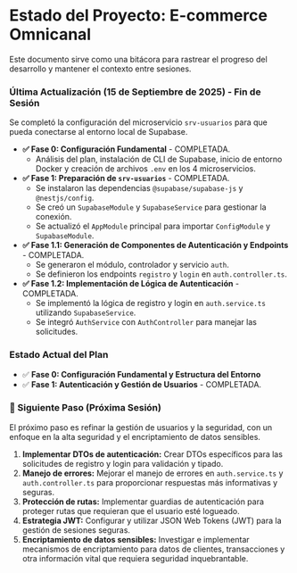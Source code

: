 
# Estado del Proyecto: E-commerce Omnicanal

Este documento sirve como una bitácora para rastrear el progreso del desarrollo y mantener el contexto entre sesiones.

### Última Actualización (15 de Septiembre de 2025) - Fin de Sesión

Se completó la configuración del microservicio `srv-usuarios` para que pueda conectarse al entorno local de Supabase.

*   **✅ Fase 0: Configuración Fundamental** - COMPLETADA.
    *   Análisis del plan, instalación de CLI de Supabase, inicio de entorno Docker y creación de archivos `.env` en los 4 microservicios.
*   **✅ Fase 1: Preparación de `srv-usuarios`** - COMPLETADA.
    *   Se instalaron las dependencias `@supabase/supabase-js` y `@nestjs/config`.
    *   Se creó un `SupabaseModule` y `SupabaseService` para gestionar la conexión.
    *   Se actualizó el `AppModule` principal para importar `ConfigModule` y `SupabaseModule`.
*   **✅ Fase 1.1: Generación de Componentes de Autenticación y Endpoints** - COMPLETADA.
    *   Se generaron el módulo, controlador y servicio `auth`.
    *   Se definieron los endpoints `registro` y `login` en `auth.controller.ts`.
*   **✅ Fase 1.2: Implementación de Lógica de Autenticación** - COMPLETADA.
    *   Se implementó la lógica de registro y login en `auth.service.ts` utilizando `SupabaseService`.
    *   Se integró `AuthService` con `AuthController` para manejar las solicitudes.

### Estado Actual del Plan

*   ✅ **Fase 0: Configuración Fundamental y Estructura del Entorno**
*   ✅ **Fase 1: Autenticación y Gestión de Usuarios** - COMPLETADA.

### 🚀 Siguiente Paso (Próxima Sesión)

El próximo paso es refinar la gestión de usuarios y la seguridad, con un enfoque en la alta seguridad y el encriptamiento de datos sensibles.

1.  **Implementar DTOs de autenticación:** Crear DTOs específicos para las solicitudes de registro y login para validación y tipado.
2.  **Manejo de errores:** Mejorar el manejo de errores en `auth.service.ts` y `auth.controller.ts` para proporcionar respuestas más informativas y seguras.
3.  **Protección de rutas:** Implementar guardias de autenticación para proteger rutas que requieran que el usuario esté logueado.
4.  **Estrategia JWT:** Configurar y utilizar JSON Web Tokens (JWT) para la gestión de sesiones seguras.
5.  **Encriptamiento de datos sensibles:** Investigar e implementar mecanismos de encriptamiento para datos de clientes, transacciones y otra información vital que requiera seguridad inquebrantable.
